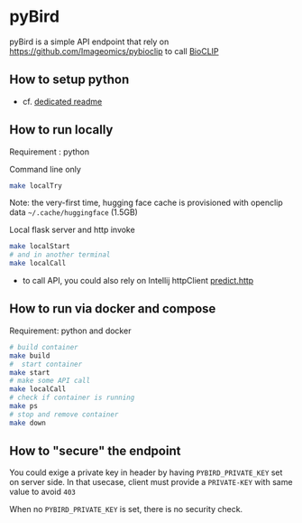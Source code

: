 # pyBird

pyBird is a simple API endpoint that rely on https://github.com/Imageomics/pybioclip to call [BioCLIP](https://imageomics.github.io/bioclip/)

## How to setup python
 - cf. [dedicated readme](./PYTHON_SETUP.md)

## How to run locally

Requirement : python

Command line only
````bash
make localTry
````
Note: the very-first time, hugging face cache is provisioned with openclip data `~/.cache/huggingface` (1.5GB)

Local flask server and http invoke
````bash
make localStart
# and in another terminal
make localCall
````
- to call API, you could also rely on Intellij httpClient [predict.http](./httpClient/predict.http)

## How to run via docker and compose

Requirement: python and docker

````bash
# build container
make build
#  start container
make start
# make some API call
make localCall
# check if container is running
make ps
# stop and remove container
make down
````

## How to "secure" the endpoint

You could exige a private key in header by having `PYBIRD_PRIVATE_KEY` set on server side.
In that usecase, client must provide a `PRIVATE-KEY` with same value to avoid `403`

When no `PYBIRD_PRIVATE_KEY` is set, there is no security check.
